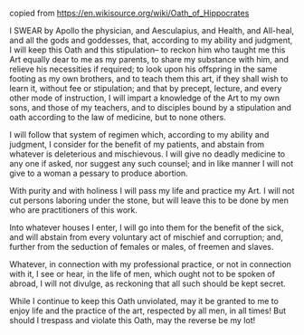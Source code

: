 copied from https://en.wikisource.org/wiki/Oath_of_Hippocrates

I SWEAR by Apollo the physician, and Aesculapius, and Health, and All-heal, and all the gods and goddesses, that, according to my ability and judgment, I will keep this Oath and this stipulation– to reckon him who taught me this Art equally dear to me as my parents, to share my substance with him, and relieve his necessities if required; to look upon his offspring in the same footing as my own brothers, and to teach them this art, if they shall wish to learn it, without fee or stipulation; and that by precept, lecture, and every other mode of instruction, I will impart a knowledge of the Art to my own sons, and those of my teachers, and to disciples bound by a stipulation and oath according to the law of medicine, but to none others.

I will follow that system of regimen which, according to my ability and judgment, I consider for the benefit of my patients, and abstain from whatever is deleterious and mischievous. I will give no deadly medicine to any one if asked, nor suggest any such counsel; and in like manner I will not give to a woman a pessary to produce abortion.

With purity and with holiness I will pass my life and practice my Art. I will not cut persons laboring under the stone, but will leave this to be done by men who are practitioners of this work.

Into whatever houses I enter, I will go into them for the benefit of the sick, and will abstain from every voluntary act of mischief and corruption; and, further from the seduction of females or males, of freemen and slaves.

Whatever, in connection with my professional practice, or not in connection with it, I see or hear, in the life of men, which ought not to be spoken of abroad, I will not divulge, as reckoning that all such should be kept secret.

While I continue to keep this Oath unviolated, may it be granted to me to enjoy life and the practice of the art, respected by all men, in all times! But should I trespass and violate this Oath, may the reverse be my lot!